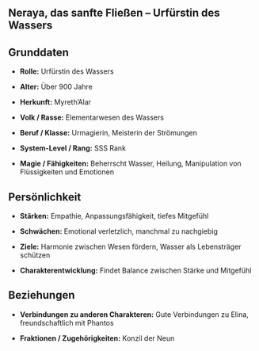 ## Neraya, das sanfte Fließen – Urfürstin des Wassers

## Grunddaten

- **Rolle:** Urfürstin des Wassers
    
- **Alter:** Über 900 Jahre
    
- **Herkunft:** Myreth’Alar
    
- **Volk / Rasse:** Elementarwesen des Wassers
    
- **Beruf / Klasse:** Urmagierin, Meisterin der Strömungen
    
- **System-Level / Rang:** SSS Rank
    
- **Magie / Fähigkeiten:** Beherrscht Wasser, Heilung, Manipulation von Flüssigkeiten und Emotionen
    

## Persönlichkeit

- **Stärken:** Empathie, Anpassungsfähigkeit, tiefes Mitgefühl
    
- **Schwächen:** Emotional verletzlich, manchmal zu nachgiebig
    
- **Ziele:** Harmonie zwischen Wesen fördern, Wasser als Lebensträger schützen
    
- **Charakterentwicklung:** Findet Balance zwischen Stärke und Mitgefühl
    

## Beziehungen

- **Verbindungen zu anderen Charakteren:** Gute Verbindungen zu Elina, freundschaftlich mit Phantos
    
- **Fraktionen / Zugehörigkeiten:** Konzil der Neun